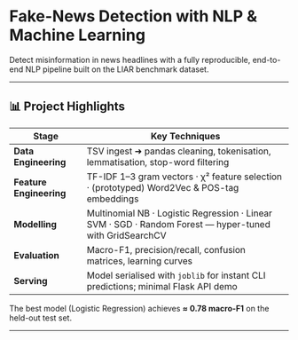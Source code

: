 # Fake-News Detection with NLP & Machine Learning

Detect misinformation in news headlines with a fully reproducible, end-to-end NLP pipeline built on the LIAR benchmark dataset.

---

## 📊 Project Highlights
| Stage | Key Techniques |
|-------|----------------|
| **Data Engineering** | TSV ingest ➜ pandas cleaning, tokenisation, lemmatisation, stop-word filtering |
| **Feature Engineering** | TF-IDF 1–3 gram vectors · χ² feature selection · (prototyped) Word2Vec & POS-tag embeddings |
| **Modelling** | Multinomial NB · Logistic Regression · Linear SVM · SGD · Random Forest — hyper-tuned with GridSearchCV |
| **Evaluation** | Macro-F1, precision/recall, confusion matrices, learning curves |
| **Serving** | Model serialised with `joblib` for instant CLI predictions; minimal Flask API demo |

The best model (Logistic Regression) achieves **≈ 0.78 macro-F1** on the held-out test set.

---


